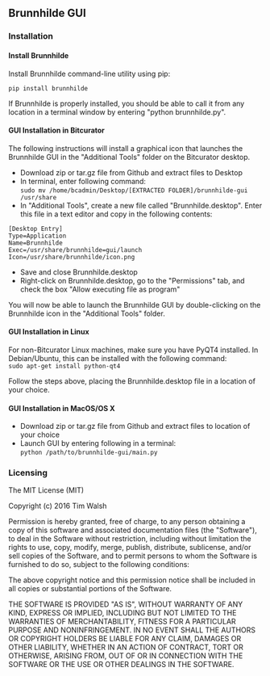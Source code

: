 ## Brunnhilde GUI  

### Installation  

#### Install Brunnhilde  

Install Brunnhilde command-line utility using pip:  

```  
pip install brunnhilde
```  

If Brunnhilde is properly installed, you should be able to call it from any location in a terminal window by entering "python brunnhilde.py".  

#### GUI Installation in Bitcurator  

The following instructions will install a graphical icon that launches the Brunnhilde GUI in the "Additional Tools" folder on the Bitcurator desktop.  

* Download zip or tar.gz file from Github and extract files to Desktop  
* In terminal, enter following command:  
`sudo mv /home/bcadmin/Desktop/[EXTRACTED FOLDER]/brunnhilde-gui /usr/share`  
* In "Additional Tools", create a new file called "Brunnhilde.desktop". Enter this file in a text editor and copy in the following contents:  
```
[Desktop Entry]
Type=Application
Name=Brunnhilde
Exec=/usr/share/brunnhilde=gui/launch
Icon=/usr/share/brunnhilde/icon.png
```  
* Save and close Brunnhilde.desktop  
* Right-click on Brunnhilde.desktop, go to the "Permissions" tab, and check the box "Allow executing file as program"  

You will now be able to launch the Brunnhilde GUI by double-clicking on the Brunnhilde icon in the "Additional Tools" folder.  

#### GUI Installation in Linux

For non-Bitcurator Linux machines, make sure you have PyQT4 installed. In Debian/Ubuntu, this can be installed with the following command:  
`sudo apt-get install python-qt4`  

Follow the steps above, placing the Brunnhilde.desktop file in a location of your choice.  

#### GUI Installation in MacOS/OS X  

* Download zip or tar.gz file from Github and extract files to location of your choice  
* Launch GUI by entering following in a terminal:  
`python /path/to/brunnhilde-gui/main.py`  

### Licensing  

The MIT License (MIT)  

Copyright (c) 2016 Tim Walsh  

Permission is hereby granted, free of charge, to any person obtaining a copy of this software and associated documentation files (the "Software"), to deal in the Software without restriction, including without limitation the rights to use, copy, modify, merge, publish, distribute, sublicense, and/or sell copies of the Software, and to permit persons to whom the Software is furnished to do so, subject to the following conditions:  

The above copyright notice and this permission notice shall be included in all copies or substantial portions of the Software.  

THE SOFTWARE IS PROVIDED "AS IS", WITHOUT WARRANTY OF ANY KIND, EXPRESS OR IMPLIED, INCLUDING BUT NOT LIMITED TO THE WARRANTIES OF MERCHANTABILITY, FITNESS FOR A PARTICULAR PURPOSE AND NONINFRINGEMENT. IN NO EVENT SHALL THE AUTHORS OR COPYRIGHT HOLDERS BE LIABLE FOR ANY CLAIM, DAMAGES OR OTHER LIABILITY, WHETHER IN AN ACTION OF CONTRACT, TORT OR OTHERWISE, ARISING FROM, OUT OF OR IN CONNECTION WITH THE SOFTWARE OR THE USE OR OTHER DEALINGS IN THE SOFTWARE.  
